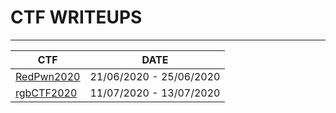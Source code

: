 # CTF WRITEUPS

---

| CTF | DATE |
| -----| ---------
| [RedPwn2020] | 21/06/2020 - 25/06/2020 |
| [rgbCTF2020] | 11/07/2020 - 13/07/2020 |

[RedPwn2020]: <RedpwnCTF2020>
[rgbCTF2020]: <rgbCTF2020>
